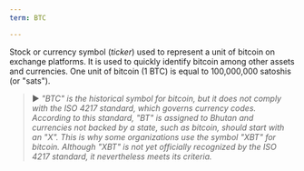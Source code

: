 ```yaml
---
term: BTC

---
```

Stock or currency symbol (*ticker*) used to represent a unit of bitcoin on exchange platforms. It is used to quickly identify bitcoin among other assets and currencies. One unit of bitcoin (1 BTC) is equal to 100,000,000 satoshis (or "sats").

> ► *"BTC" is the historical symbol for bitcoin, but it does not comply with the ISO 4217 standard, which governs currency codes. According to this standard, "BT" is assigned to Bhutan and currencies not backed by a state, such as bitcoin, should start with an "X". This is why some organizations use the symbol "XBT" for bitcoin. Although "XBT" is not yet officially recognized by the ISO 4217 standard, it nevertheless meets its criteria.*